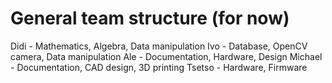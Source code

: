 # General team structure (for now)

Didi - Mathematics, Algebra, Data manipulation
Ivo - Database, OpenCV camera, Data manipulation
Ale - Documentation, Hardware, Design
Michael - Documentation, CAD design, 3D printing
Tsetso - Hardware, Firmware
